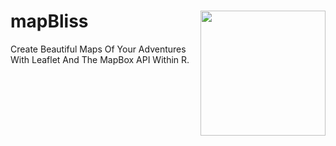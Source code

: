 # mapBliss <a href='https://github.com/benyamindsmith/mapBliss'><img src='https://github.com/benyamindsmith/mapBliss/blob/main/mapBliss.png' align="right" height="200" /></a>

Create Beautiful Maps Of Your Adventures With Leaflet And The MapBox API Within R. 
